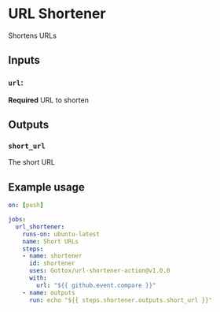 # URL Shortener

Shortens URLs

## Inputs

### `url`:
**Required** URL to shorten

## Outputs

### `short_url`
The short URL

## Example usage

```yaml
on: [push]

jobs:
  url_shortener:
    runs-on: ubuntu-latest
    name: Short URLs
    steps:
    - name: shortener
      id: shortener
      uses: Gottox/url-shortener-action@v1.0.0
      with:
        url: "${{ github.event.compare }}"
    - name: outputs
      run: echo "${{ steps.shortener.outputs.short_url }}"
```
